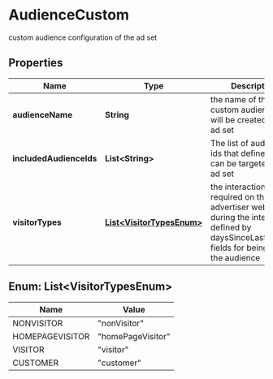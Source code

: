 

# AudienceCustom

custom audience configuration of the ad set

## Properties

Name | Type | Description | Notes
------------ | ------------- | ------------- | -------------
**audienceName** | **String** | the name of the custom audience that will be created for this ad set |  [optional]
**includedAudienceIds** | **List&lt;String&gt;** | The list of audience ids that define who can be targeted by the ad set |  [optional]
**visitorTypes** | [**List&lt;VisitorTypesEnum&gt;**](#List&lt;VisitorTypesEnum&gt;) | the interaction required on the advertiser web site during the interval defined by daysSinceLastVistXXX fields for being part of the audience |  [optional]



## Enum: List&lt;VisitorTypesEnum&gt;

Name | Value
---- | -----
NONVISITOR | &quot;nonVisitor&quot;
HOMEPAGEVISITOR | &quot;homePageVisitor&quot;
VISITOR | &quot;visitor&quot;
CUSTOMER | &quot;customer&quot;




